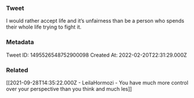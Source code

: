 ### Tweet
I would rather accept life and it’s unfairness than be a person who spends their whole life trying to fight it.

### Metadata
Tweet ID: 1495526548752900098
Created At: 2022-02-20T22:31:29.000Z

### Related
[[2021-09-28T14:35:22.000Z - LeilaHormozi - You have much more control over your perspective than you think and much les]]
